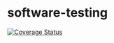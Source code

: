 # software-testing

[![Coverage Status](https://coveralls.io/repos/github/aaromel/software-testing/badge.svg?branch=main)](https://coveralls.io/github/aaromel/software-testing?branch=main)
